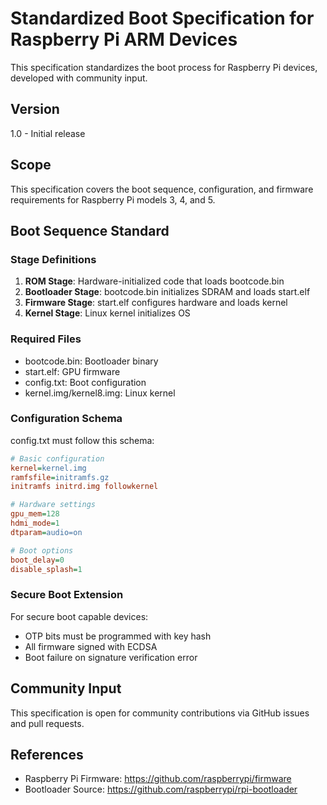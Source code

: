 # Standardized Boot Specification for Raspberry Pi ARM Devices

This specification standardizes the boot process for Raspberry Pi devices, developed with community input.

## Version
1.0 - Initial release

## Scope
This specification covers the boot sequence, configuration, and firmware requirements for Raspberry Pi models 3, 4, and 5.

## Boot Sequence Standard

### Stage Definitions
1. **ROM Stage**: Hardware-initialized code that loads bootcode.bin
2. **Bootloader Stage**: bootcode.bin initializes SDRAM and loads start.elf
3. **Firmware Stage**: start.elf configures hardware and loads kernel
4. **Kernel Stage**: Linux kernel initializes OS

### Required Files
- bootcode.bin: Bootloader binary
- start.elf: GPU firmware
- config.txt: Boot configuration
- kernel.img/kernel8.img: Linux kernel

### Configuration Schema
config.txt must follow this schema:

```ini
# Basic configuration
kernel=kernel.img
ramfsfile=initramfs.gz
initramfs initrd.img followkernel

# Hardware settings
gpu_mem=128
hdmi_mode=1
dtparam=audio=on

# Boot options
boot_delay=0
disable_splash=1
```

### Secure Boot Extension
For secure boot capable devices:

- OTP bits must be programmed with key hash
- All firmware signed with ECDSA
- Boot failure on signature verification error

## Community Input
This specification is open for community contributions via GitHub issues and pull requests.

## References
- Raspberry Pi Firmware: https://github.com/raspberrypi/firmware
- Bootloader Source: https://github.com/raspberrypi/rpi-bootloader